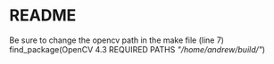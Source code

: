 # README

Be sure to change the opencv path in the make file (line 7)  
find_package(OpenCV 4.3 REQUIRED PATHS *"/home/andrew/build/"*)
